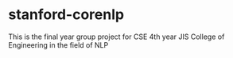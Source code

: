 # stanford-corenlp
This is the final year group project for CSE 4th year JIS College of Engineering in the field of NLP
